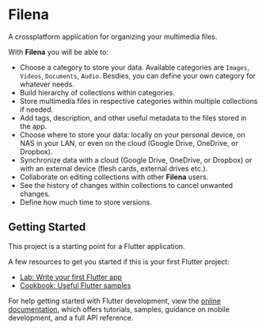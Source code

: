 # Filena

A crossplatform application for organizing your multimedia files.

With **Filena** you will be able to:

- Choose a category to store your data. Available categories are `Images`, `Videos`, `Documents`, `Audio`. Besdies, you can define your own category for whatever needs.
- Build hierarchy of collections within categories.
- Store multimedia files in respective categories within multiple collections if needed.
- Add tags, description, and other useful metadata to the files stored in the app.
- Choose where to store your data: locally on your personal device, on NAS in your LAN, or even on the cloud (Google Drive, OneDrive, or Dropbox).
- Synchronize data with a cloud (Google Drive, OneDrive, or Dropbox) or with an external device (flesh cards, external drives etc.).
- Collaborate on editing collections with other **Filena** users.
- See the history of changes within collections to cancel unwanted changes.
- Define how much time to store versions.

## Getting Started

This project is a starting point for a Flutter application.

A few resources to get you started if this is your first Flutter project:

- [Lab: Write your first Flutter app](https://docs.flutter.dev/get-started/codelab)
- [Cookbook: Useful Flutter samples](https://docs.flutter.dev/cookbook)

For help getting started with Flutter development, view the
[online documentation](https://docs.flutter.dev/), which offers tutorials,
samples, guidance on mobile development, and a full API reference.
